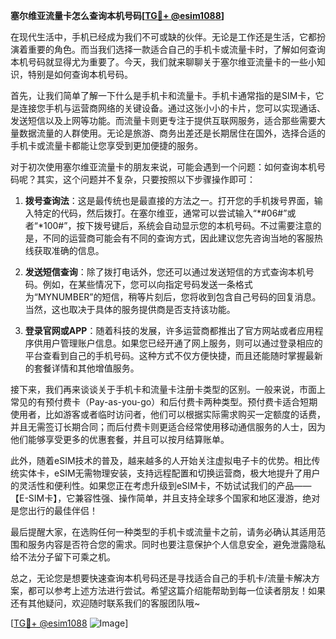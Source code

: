 **塞尔维亚流量卡怎么查询本机号码[[TG💪+ @esim1088](https://t.me/s/esim1088)]**

在现代生活中，手机已经成为我们不可或缺的伙伴。无论是工作还是生活，它都扮演着重要的角色。而当我们选择一款适合自己的手机卡或流量卡时，了解如何查询本机号码就显得尤为重要了。今天，我们就来聊聊关于塞尔维亚流量卡的一些小知识，特别是如何查询本机号码。

首先，让我们简单了解一下什么是手机卡和流量卡。手机卡通常指的是SIM卡，它是连接您手机与运营商网络的关键设备。通过这张小小的卡片，您可以实现通话、发送短信以及上网等功能。而流量卡则更专注于提供互联网服务，适合那些需要大量数据流量的人群使用。无论是旅游、商务出差还是长期居住在国外，选择合适的手机卡或流量卡都能让您享受到更加便捷的服务。

对于初次使用塞尔维亚流量卡的朋友来说，可能会遇到一个问题：如何查询本机号码呢？其实，这个问题并不复杂，只要按照以下步骤操作即可：

1. **拨号查询法**：这是最传统也是最直接的方法之一。打开您的手机拨号界面，输入特定的代码，然后拨打。在塞尔维亚，通常可以尝试输入“*#06#”或者“*100#”，按下拨号键后，系统会自动显示您的本机号码。不过需要注意的是，不同的运营商可能会有不同的查询方式，因此建议您先咨询当地的客服热线获取准确的信息。

2. **发送短信查询**：除了拨打电话外，您还可以通过发送短信的方式查询本机号码。例如，在某些情况下，您可以向指定号码发送一条格式为“MYNUMBER”的短信，稍等片刻后，您将收到包含自己号码的回复消息。当然，这也取决于具体的服务提供商是否支持该功能。

3. **登录官网或APP**：随着科技的发展，许多运营商都推出了官方网站或者应用程序供用户管理账户信息。如果您已经开通了网上服务，则可以通过登录相应的平台查看到自己的手机号码。这种方式不仅方便快捷，而且还能随时掌握最新的套餐详情和其他增值服务。

接下来，我们再来谈谈关于手机卡和流量卡注册卡类型的区别。一般来说，市面上常见的有预付费卡（Pay-as-you-go）和后付费卡两种类型。预付费卡适合短期使用者，比如游客或者临时访问者，他们可以根据实际需求购买一定额度的话费，并且无需签订长期合同；而后付费卡则更适合经常使用移动通信服务的人士，因为他们能够享受更多的优惠套餐，并且可以按月结算账单。

此外，随着eSIM技术的普及，越来越多的人开始关注虚拟电子卡的优势。相比传统实体卡，eSIM无需物理安装，支持远程配置和切换运营商，极大地提升了用户的灵活性和便利性。如果您正在考虑升级到eSIM卡，不妨试试我们的产品——【E-SIM卡】，它兼容性强、操作简单，并且支持全球多个国家和地区漫游，绝对是您出行的最佳伴侣！

最后提醒大家，在选购任何一种类型的手机卡或流量卡之前，请务必确认其适用范围和服务内容是否符合您的需求。同时也要注意保护个人信息安全，避免泄露隐私给不法分子留下可乘之机。

总之，无论您是想要快速查询本机号码还是寻找适合自己的手机卡/流量卡解决方案，都可以参考上述方法进行尝试。希望这篇介绍能帮助到每一位读者朋友！如果还有其他疑问，欢迎随时联系我们的客服团队哦~

[[TG💪+ @esim1088](https://t.me/s/esim1088) ![Image](https://i.postimg.cc/4NQfJmqS/Snipaste-2025-05-13-00-14-12.png)]
